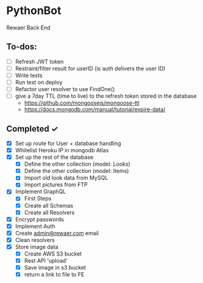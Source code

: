 # PythonBot

Rewaer Back End

## To-dos:

- [ ] Refresh JWT token
- [ ] Restraint/filter result for userID (is auth delivers the user ID)
- [ ] Write tests
- [ ] Run test on deploy
- [ ] Refactor user resolver to use FindOne()
- [ ] give a 7day TTL (time to live) to the refresh token stored in the database
  - https://github.com/mongoosejs/mongoose-ttl
  - https://docs.mongodb.com/manual/tutorial/expire-data/

## Completed ✓

- [x] Set up route for User + database handling
- [x] Whitelist Heroku IP in mongodb Atlas
- [x] Set up the rest of the database
  - [x] Define the other collection (model: Looks)
  - [x] Define the other collection (model: Items)
  - [x] Import old look data from MySQL
  - [x] Import pictures from FTP
- [x] Implement GraphQL
  - [x] First Steps
  - [x] Create all Schemas
  - [x] Create all Resolvers
- [x] Encrypt passwords
- [x] Implement Auth
- [x] Create admin@rewaer.com email
- [x] Clean resolvers
- [x] Store image data
  - [x] Create AWS S3 bucket
  - [x] Rest API 'upload'
  - [x] Save image in s3 bucket
  - [x] return a link to file to FE
